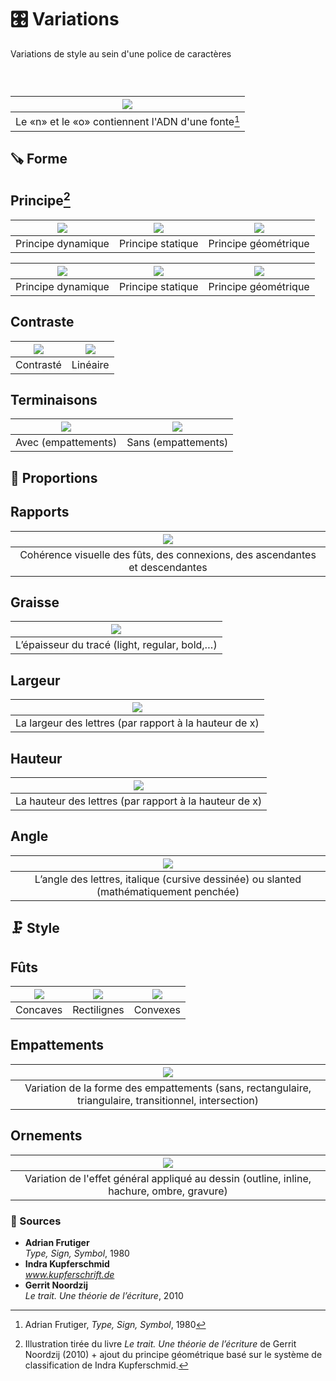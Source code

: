 # 🎛️ Variations
  Variations de style au sein d'une police de caractères
### &nbsp;

|![](links/Typo_Parameters_01.jpg) |
|:---:|
| Le «n» et le «o» contiennent l'ADN d'une fonte[^1]           |

## 🪚 Forme

## Principe[^2]

| ![](links/Typo_Parameters_02.jpg) | ![](links/Typo_Parameters_03.jpg) | ![](links/Typo_Parameters_04_alt.jpg) |
|:---:|:---:|:---:|
| Principe dynamique           | Principe statique           | Principe géométrique           |

| ![](links/Typo_Parameters_05.jpg) | ![](links/Typo_Parameters_06.jpg) | ![](links/Typo_Parameters_07.jpg) |
|:---:|:---:|:---:|
| Principe dynamique           | Principe statique           | Principe géométrique           |

## Contraste

| ![](links/Typo_Parameters_08.jpg) | ![](links/Typo_Parameters_09.jpg) |
|:---:|:---:|
| Contrasté           | Linéaire           |

## Terminaisons

| ![](links/Typo_Parameters_10.jpg) | ![](links/Typo_Parameters_11.jpg) |
|:---:|:---:|
| Avec (empattements)           | Sans (empattements)           |

## 📐 Proportions

## Rapports

| ![](links/Typo_Parameters_17.jpg) |
|:---:|
| Cohérence visuelle des fûts, des connexions, des ascendantes et descendantes           |

## Graisse

| ![](links/Typo_Parameters_16.jpg) |
|:---:|
| L’épaisseur du tracé (light, regular, bold,…)           |

## Largeur

| ![](links/Typo_Parameters_13.jpg) |
|:---:|
| La largeur des lettres (par rapport à la hauteur de x)           |

## Hauteur

| ![](links/Typo_Parameters_14.jpg) |
|:---:|
| La hauteur des lettres (par rapport à la hauteur de x)           |

## Angle

| ![](links/Typo_Parameters_15.jpg) |
|:---:|
| L’angle des lettres, italique (cursive dessinée) ou slanted (mathématiquement penchée)           |

## 🗜️ Style

## Fûts

| ![](links/Typo_Parameters_18.jpg) | ![](links/Typo_Parameters_19.jpg) | ![](links/Typo_Parameters_20.jpg) |
|:---:|:---:|:---:|
| Concaves           | Rectilignes           | Convexes           |

## Empattements

| ![](links/Typo_Parameters_21.jpg) |
|:---:|
| Variation de la forme des empattements (sans, rectangulaire, triangulaire, transitionnel, intersection)           |

## Ornements

| ![](links/Typo_Parameters_22.jpg) |
|:---:|
| Variation de l'effet général appliqué au dessin (outline, inline, hachure, ombre, gravure)           |

### 📎 Sources

- **Adrian Frutiger**  
  *Type, Sign, Symbol*, 1980
- **Indra Kupferschmid**  
  *www.kupferschrift.de*
- **Gerrit Noordzij**  
  *Le trait. Une théorie de l’écriture*, 2010

[^1]: Adrian Frutiger, *Type, Sign, Symbol*, 1980
[^2]: Illustration tirée du livre *Le trait. Une théorie de l’écriture* de Gerrit Noordzij (2010) + ajout du principe géométrique basé sur le système de classification de Indra Kupferschmid.

